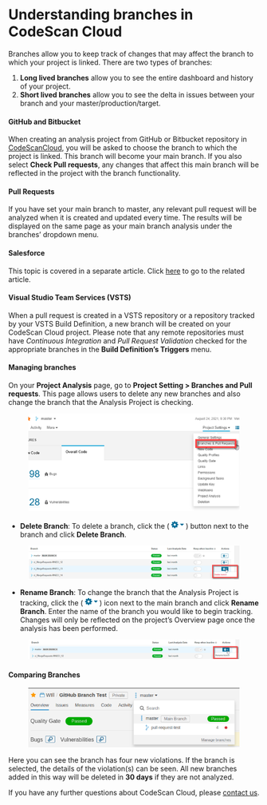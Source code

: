# Understanding branches in CodeScan Cloud

Branches allow you to keep track of changes that may affect the branch to which your project is linked. There are two types of branches:

1. **Long lived branches** allow you to see the entire dashboard and history of your project.
2. **Short lived branches** allow you to see the delta in issues between your branch and your master/production/target.

#### GitHub and Bitbucket <a href="#github-and-bitbucket" id="github-and-bitbucket"></a>

When creating an analysis project from GitHub or Bitbucket repository in [CodeScanCloud](https://www.codescan.io/products/cloud/), you will be asked to choose the branch to which the project is linked. This branch will become your main branch. If you also select **Check Pull requests**, any changes that affect this main branch will be reflected in the project with the branch functionality.

#### Pull Requests <a href="#pull-requests" id="pull-requests"></a>

If you have set your main branch to master, any relevant pull request will be analyzed when it is created and updated every time. The results will be displayed on the same page as your main branch analysis under the branches’ dropdown menu.

#### Salesforce <a href="#salesforce" id="salesforce"></a>

This topic is covered in a separate article. Click [here](https://knowledgebase.autorabit.com/codescan/docs/understanding-branches-for-salesforce-project) to go to the related article.

#### Visual Studio Team Services (VSTS) <a href="#visual-studio-team-services-vsts" id="visual-studio-team-services-vsts"></a>

When a pull request is created in a VSTS repository or a repository tracked by your VSTS Build Definition, a new branch will be created on your CodeScan Cloud project. Please note that any remote repositories must have _Continuous Integration_ and _Pull Request Validation_ checked for the appropriate branches in the **Build Definition’s Triggers** menu.

#### Managing branches <a href="#managing-branches" id="managing-branches"></a>

On your **Project Analysis** page, go to **Project Setting > Branches and Pull requests**. This page allows users to delete any new branches and also change the branch that the Analysis Project is checking.

<figure><img src="../../../../.gitbook/assets/image (45) (1) (1) (1) (1) (1) (1) (1) (1) (1) (1) (1) (1) (1).png" alt="" width="450"><figcaption></figcaption></figure>

* **Delete Branch**: To delete a branch, click the (![](<../../../../.gitbook/assets/image (64) (1) (1) (1) (1) (1) (1) (1) (1) (1) (1).png>)) button next to the branch and click **Delete Branch**.

<figure><img src="../../../../.gitbook/assets/image (46) (1) (1) (1) (1) (1) (1) (1) (1) (1) (1) (1) (1) (1).png" alt=""><figcaption></figcaption></figure>

* **Rename Branch**: To change the branch that the Analysis Project is tracking, click the (![](<../../../../.gitbook/assets/image (65) (1) (1) (1) (1) (1) (1) (1) (1) (1) (1).png>)) icon next to the main branch and click **Rename Branch**. Enter the name of the branch you would like to begin tracking. Changes will only be reflected on the project’s Overview page once the analysis has been performed.

<figure><img src="../../../../.gitbook/assets/image (47) (1) (1) (1) (1) (1) (1) (1) (1) (1) (1) (1) (1) (1).png" alt=""><figcaption></figcaption></figure>

#### Comparing Branches <a href="#comparing-branches" id="comparing-branches"></a>

<figure><img src="../../../../.gitbook/assets/image (44) (1) (1) (1) (1) (1) (1) (1) (1) (1) (1) (1) (1) (1).png" alt=""><figcaption></figcaption></figure>

Here you can see the branch has four new violations. If the branch is selected, the details of the violation(s) can be seen. All new branches added in this way will be deleted in **30 days** if they are not analyzed.

If you have any further questions about CodeScan Cloud, please [contact us](https://www.codescan.io/contact/).
